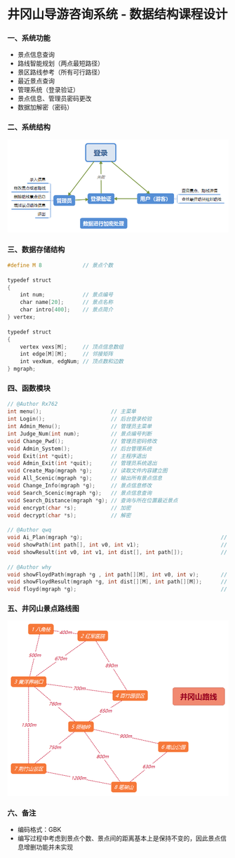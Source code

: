# 井冈山导游咨询系统 - 数据结构课程设计
### 一、系统功能
* 景点信息查询
* 路线智能规划（两点最短路径）
* 景区路线参考（所有可行路径）
* 最近景点查询
* 管理系统（登录验证）
* 景点信息、管理员密码更改
* 数据加解密（密码）
### 二、系统结构
![](./xt.png)
### 三、数据存储结构
```C
#define M 8             // 景点个数

typedef struct
{
    int num;            // 景点编号
    char name[20];      // 景点名称
    char intro[400];    // 景点简介
} vertex;

typedef struct
{
    vertex vexs[M];     // 顶点信息数组
    int edge[M][M];     // 邻接矩阵
    int vexNum, edgNum; // 顶点数和边数
} mgraph;
```
### 四、函数模块
```C
// @Author Rx762
int menu();                      // 主菜单
int Login();                     // 后台登录校验
int Admin_Menu();                // 管理员主菜单
int Judge_Num(int num);          // 景点编号判断
void Change_Pwd();               // 管理员密码修改
void Admin_System();             // 后台管理系统
void Exit(int *quit);            // 主程序退出
void Admin_Exit(int *quit);      // 管理员系统退出
void Create_Map(mgraph *g);      // 读取文件内容建立图
void All_Scenic(mgraph *g);      // 输出所有景点信息
void Change_Info(mgraph *g);     // 景点信息修改
void Search_Scenic(mgraph *g);   // 景点信息查询
void Search_Distance(mgraph *g); // 查询与所在位置最近景点
void encrypt(char *s);           // 加密
void decrypt(char *s);           // 解密

// @Author qwq
void Ai_Plan(mgraph *g);                                            // dijkstra算法求最短路径
void showPath(int path[], int v0, int v1);                          // 输出单条路劲
void showResult(int v0, int v1, int dist[], int path[]);            // 输出最短路径

// @Author why
void showFloydPath(mgraph *g , int path[][M], int v0, int v);       // 输出起点到终点的中间结点
void showFloydResult(mgraph *g, int dist[][M], int path[][M]);      // 输出floyd算法的结果
void floyd(mgraph *g);                                              // floyd算法
```
### 五、井冈山景点路线图
![](./map.png)
### 六、备注
* 编码格式：GBK
* 编写过程中考虑到景点个数、景点间的距离基本上是保持不变的，因此景点信息增删功能并未实现
